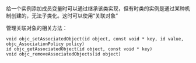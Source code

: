 给一个实例添加成员变量时可以通过继承该类实现，但有时类的实例是通过某种机制创建的，无法子类化。这时可以使用“关联对象”

管理关联对象的相关方法：

```
void objc_setAssociatedObject(id object, const void * key, id value, objc_AssociationPolicy policy)
id objc_getAssociatedObject(id object, const void * key)
void objc_removeAssociatedObjects(id object)
```



